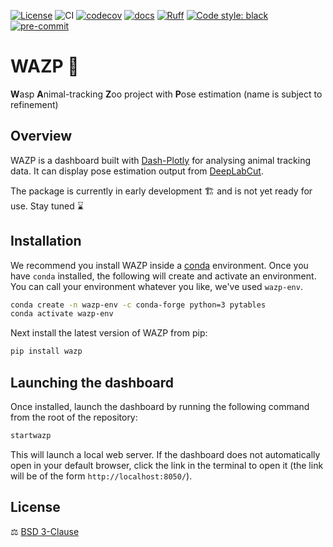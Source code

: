 [![License](https://img.shields.io/badge/License-BSD_3--Clause-orange.svg)](https://opensource.org/licenses/BSD-3-Clause)
![CI](https://img.shields.io/github/actions/workflow/status/SainsburyWellcomeCentre/WAZP/test_and_deploy.yml?label=CI)
[![codecov](https://codecov.io/gh/SainsburyWellcomeCentre/WAZP/branch/main/graph/badge.svg?token=DYQB8EHTJB)](https://codecov.io/gh/SainsburyWellcomeCentre/WAZP)
[![docs](https://img.shields.io/website?down_color=red&down_message=down&label=docs&up_color=brightgreen&up_message=up&url=https%3A%2F%2Fsainsburywellcomecentre.github.io%2FWAZP%2F)](https://sainsburywellcomecentre.github.io/WAZP/)
[![Ruff](https://img.shields.io/endpoint?url=https://raw.githubusercontent.com/charliermarsh/ruff/main/assets/badge/v0.json)](https://github.com/charliermarsh/ruff)
[![Code style: black](https://img.shields.io/badge/code%20style-black-000000.svg)](https://github.com/python/black)
[![pre-commit](https://img.shields.io/badge/pre--commit-enabled-brightgreen?logo=pre-commit&logoColor=white)](https://github.com/pre-commit/pre-commit)

# WAZP 🐝
**W**asp **A**nimal-tracking **Z**oo project with **P**ose estimation
(name is subject to refinement)

## Overview

WAZP is a dashboard built with [Dash-Plotly](https://dash.plotly.com/) for analysing animal tracking data. It can display pose estimation output from [DeepLabCut](https://github.com/DeepLabCut/DeepLabCut).

The package is currently in early development 🏗️ and is not yet ready for use. Stay tuned ⌛

## Installation

We recommend you install WAZP inside a [conda](https://docs.conda.io/en/latest/) environment.
Once you have `conda` installed, the following will create and activate an environment. You can call your environment whatever you like, we've used `wazp-env`.

```sh
conda create -n wazp-env -c conda-forge python=3 pytables
conda activate wazp-env
```

Next install the latest version of WAZP from pip:

```sh
pip install wazp
```

## Launching the dashboard

Once installed, launch the dashboard by running the following command from the root of the repository:

```sh
startwazp
```
This will launch a local web server. If the dashboard does not automatically open in your default browser, click the link in the terminal to open it (the link will be of the form `http://localhost:8050/`).

## License

⚖️ [BSD 3-Clause](https://opensource.org/licenses/BSD-3-Clause)
